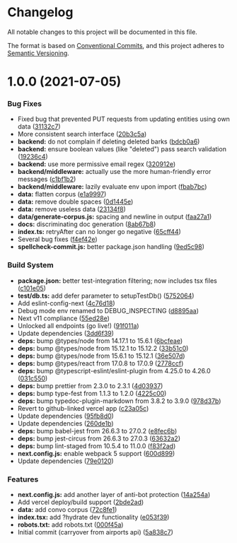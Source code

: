 # Changelog

All notable changes to this project will be documented in this file.

The format is based on [Conventional Commits][1], and this project adheres to
[Semantic Versioning][2].

# 1.0.0 (2021-07-05)

### Bug Fixes

- Fixed bug that prevented PUT requests from updating entities using own data
  ([31132c7][3])
- More consistent search interface ([20b3c5a][4])
- **backend:** do not complain if deleting deleted barks ([bdcb0a6][5])
- **backend:** ensure boolean values (like "deleted") pass search validation
  ([19236c4][6])
- **backend:** use more permissive email regex ([320912e][7])
- **backend/middleware:** actually use the more human-friendly error messages
  ([c1bf1b2][8])
- **backend/middleware:** lazily evaluate env upon import ([fbab7bc][9])
- **data:** flatten corpus ([e1a9997][10])
- **data:** remove double spaces ([0d1445e][11])
- **data:** remove useless data ([23134f8][12])
- **data/generate-corpus.js:** spacing and newline in output ([faa27a1][13])
- **docs:** discriminating doc generation ([8ab67b8][14])
- **index.ts:** retryAfter can no longer go negative ([65cff44][15])
- Several bug fixes ([f4ef42e][16])
- **spellcheck-commit.js:** better package.json handling ([9ed5c98][17])

### Build System

- **package.json:** better test-integration filtering; now includes tsx files
  ([c101e05][18])
- **test/db.ts:** add defer parameter to setupTestDb() ([5752064][19])
- Add eslint-config-next ([4c76d18][20])
- Debug mode env renamed to DEBUG_INSPECTING ([d8895aa][21])
- Next v11 compliance ([55ed28e][22])
- Unlocked all endpoints (go live!) ([91f011a][23])
- Update dependencies ([3dd6f39][24])
- **deps:** bump @types/node from 14.17.1 to 15.6.1 ([6bcfeae][25])
- **deps:** bump @types/node from 15.12.1 to 15.12.2 ([33b51c0][26])
- **deps:** bump @types/node from 15.6.1 to 15.12.1 ([36e507d][27])
- **deps:** bump @types/react from 17.0.8 to 17.0.9 ([2778ccf][28])
- **deps:** bump @typescript-eslint/eslint-plugin from 4.25.0 to 4.26.0
  ([031c550][29])
- **deps:** bump prettier from 2.3.0 to 2.3.1 ([4d03937][30])
- **deps:** bump type-fest from 1.1.3 to 1.2.0 ([4225c00][31])
- **deps:** bump typedoc-plugin-markdown from 3.8.2 to 3.9.0 ([978d37b][32])
- Revert to github-linked vercel app ([c23a05c][33])
- Update dependencies ([95fb8d0][34])
- Update dependencies ([260de1b][35])
- **deps:** bump babel-jest from 26.6.3 to 27.0.2 ([e8fec6b][36])
- **deps:** bump jest-circus from 26.6.3 to 27.0.3 ([63632a2][37])
- **deps:** bump lint-staged from 10.5.4 to 11.0.0 ([f83f2ad][38])
- **next.config.js:** enable webpack 5 support ([600d899][39])
- Update dependencies ([79e0120][40])

### Features

- **next.config.js:** add another layer of anti-bot protection ([14a254a][41])
- Add vercel deploy/build support ([2bde2ad][42])
- **data:** add convo corpus ([72c8fe1][43])
- **index.tsx:** add ?hydrate dev functionality ([e053f39][44])
- **robots.txt:** add robots.txt ([000f45a][45])
- Initial commit (carryover from airports api) ([5a838c7][46])

[1]: https://conventionalcommits.org
[2]: https://semver.org
[3]:
  https://github.com/nhscc/barker.api.hscc.bdpa.org/commit/31132c74f5931967a0549267f5b4e6d7c51b7dbd
[4]:
  https://github.com/nhscc/barker.api.hscc.bdpa.org/commit/20b3c5af7493777bb8a7903967bd9117af03a235
[5]:
  https://github.com/nhscc/barker.api.hscc.bdpa.org/commit/bdcb0a65278dfa54d82e8f8d37d1c2c4eb642087
[6]:
  https://github.com/nhscc/barker.api.hscc.bdpa.org/commit/19236c4a557e68e55439bd59e59073ba2a82ac8f
[7]:
  https://github.com/nhscc/barker.api.hscc.bdpa.org/commit/320912ee3e7adc086ceaf31870558e71fb108df9
[8]:
  https://github.com/nhscc/barker.api.hscc.bdpa.org/commit/c1bf1b2a362adb4f2a2a62135bf881d158a5c9be
[9]:
  https://github.com/nhscc/barker.api.hscc.bdpa.org/commit/fbab7bc8d6d24a6192c0a8e57ec26d667216834e
[10]:
  https://github.com/nhscc/barker.api.hscc.bdpa.org/commit/e1a99973d08192647dd24dfd6474f777ba821cbf
[11]:
  https://github.com/nhscc/barker.api.hscc.bdpa.org/commit/0d1445e1280beb0a2c68498fd3fd215dc62ed8c7
[12]:
  https://github.com/nhscc/barker.api.hscc.bdpa.org/commit/23134f873397b29acd5c716af2a64d136901338c
[13]:
  https://github.com/nhscc/barker.api.hscc.bdpa.org/commit/faa27a138df003c9e618fb4872591d65c4cc75b1
[14]:
  https://github.com/nhscc/barker.api.hscc.bdpa.org/commit/8ab67b8a8b17832b1fd93f8c93ab519b920c7d7f
[15]:
  https://github.com/nhscc/barker.api.hscc.bdpa.org/commit/65cff4431d8401fd3f89f9ad052f0d880cf0d523
[16]:
  https://github.com/nhscc/barker.api.hscc.bdpa.org/commit/f4ef42e967b8323b28a1fbeab159a9425fb6295c
[17]:
  https://github.com/nhscc/barker.api.hscc.bdpa.org/commit/9ed5c98f7619243946e96b93fd52b1ff446cf23a
[18]:
  https://github.com/nhscc/barker.api.hscc.bdpa.org/commit/c101e0512236a8d7db2a36d6116d6579884d64ba
[19]:
  https://github.com/nhscc/barker.api.hscc.bdpa.org/commit/575206417bf51aa958c8b68b99d0a2ebc3b22aec
[20]:
  https://github.com/nhscc/barker.api.hscc.bdpa.org/commit/4c76d18e218ab47dc526222b6016fcdf7fc1c161
[21]:
  https://github.com/nhscc/barker.api.hscc.bdpa.org/commit/d8895aa8bac155874141cec75c90c4be20649602
[22]:
  https://github.com/nhscc/barker.api.hscc.bdpa.org/commit/55ed28e894fe7017a72e7e43970c1313ca24d885
[23]:
  https://github.com/nhscc/barker.api.hscc.bdpa.org/commit/91f011a714d10e4c3bc2a5cf6609a80d655bb37a
[24]:
  https://github.com/nhscc/barker.api.hscc.bdpa.org/commit/3dd6f394a3f47e12c47a14dae3f37ffd47a764ef
[25]:
  https://github.com/nhscc/barker.api.hscc.bdpa.org/commit/6bcfeae5482893b2277a78fc0554abffceea86d3
[26]:
  https://github.com/nhscc/barker.api.hscc.bdpa.org/commit/33b51c0c3cf84aff326516ba6a0de6c8a6b70b71
[27]:
  https://github.com/nhscc/barker.api.hscc.bdpa.org/commit/36e507dc98d8a0d8a53b2afea2cb47d8a0c2fff0
[28]:
  https://github.com/nhscc/barker.api.hscc.bdpa.org/commit/2778ccffec8b4ad6af8e0652a4b16d0db1c9d127
[29]:
  https://github.com/nhscc/barker.api.hscc.bdpa.org/commit/031c550037b5e2ec85994af8c9fd739260037c74
[30]:
  https://github.com/nhscc/barker.api.hscc.bdpa.org/commit/4d0393728ae5fdcd728309fc60435799e133b33a
[31]:
  https://github.com/nhscc/barker.api.hscc.bdpa.org/commit/4225c00ebe256ad8c83cd67629407c177983c372
[32]:
  https://github.com/nhscc/barker.api.hscc.bdpa.org/commit/978d37b6f70964aca7c2292dcac2e43be01454cc
[33]:
  https://github.com/nhscc/barker.api.hscc.bdpa.org/commit/c23a05c8f9b57e62c2e6aaf11aa381e27e2200a8
[34]:
  https://github.com/nhscc/barker.api.hscc.bdpa.org/commit/95fb8d0d1250274f6d799bed90cc281576628487
[35]:
  https://github.com/nhscc/barker.api.hscc.bdpa.org/commit/260de1b03b4f51f91a6676ee334b95dcec71e23e
[36]:
  https://github.com/nhscc/barker.api.hscc.bdpa.org/commit/e8fec6b6206afe048548d2eced427788aff7cb95
[37]:
  https://github.com/nhscc/barker.api.hscc.bdpa.org/commit/63632a2b01293505d5c260bb40f35ddda23161b8
[38]:
  https://github.com/nhscc/barker.api.hscc.bdpa.org/commit/f83f2adc1e08de013d06fecb24311bbc4b45b7ad
[39]:
  https://github.com/nhscc/barker.api.hscc.bdpa.org/commit/600d8998592db3ed3f0760b94d72a2fdbccd0b7f
[40]:
  https://github.com/nhscc/barker.api.hscc.bdpa.org/commit/79e01202f79bfb3ede4d73cfcd91818da59bc608
[41]:
  https://github.com/nhscc/barker.api.hscc.bdpa.org/commit/14a254afe0ad4aa9f423d7709932b2b22afd277e
[42]:
  https://github.com/nhscc/barker.api.hscc.bdpa.org/commit/2bde2ad212eb18918282d93cae75aafc71c6f394
[43]:
  https://github.com/nhscc/barker.api.hscc.bdpa.org/commit/72c8fe1ba70fa05eb97aacb109f873627fa95216
[44]:
  https://github.com/nhscc/barker.api.hscc.bdpa.org/commit/e053f390584350ebc3aeebf73f260e71ff3223ef
[45]:
  https://github.com/nhscc/barker.api.hscc.bdpa.org/commit/000f45a5c88dc6037c169172d8d7d1f734d09e62
[46]:
  https://github.com/nhscc/barker.api.hscc.bdpa.org/commit/5a838c7b6e14c64b60217dd3cbf1768065cc7454
